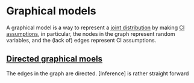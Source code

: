 # Graphical models

A graphical model is a way to represent a [joint distribution](probability.md) by making [CI assumptions](probability_independence.md), in particular, the nodes in the graph represent random variables, and the (lack of) edges represent CI assumptions. 

## [Directed graphical moels](directed_graphical_models.md)

The edges in the graph are directed. [Inference] is rather straight forward